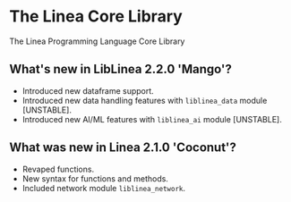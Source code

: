 # The Linea Core Library

The Linea Programming Language Core Library

## What's new in LibLinea 2.2.0 'Mango'?

* Introduced new dataframe support.
* Introduced new data handling features with `liblinea_data` module [UNSTABLE].
* Introduced new AI/ML features with `liblinea_ai` module [UNSTABLE].

## What was new in Linea 2.1.0 'Coconut'?

* Revaped functions.
* New syntax for functions and methods.
* Included network module `liblinea_network`.
